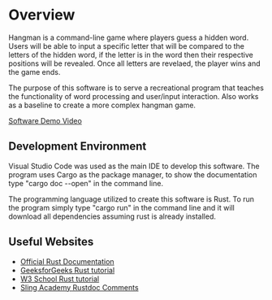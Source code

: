 # Overview

Hangman is a command-line game where players guess a hidden word. Users will be able to input a specific letter that will be compared to the letters of the hidden word, if the letter is in the word then their respective positions will be revealed. Once all letters are revelaed, the player wins and the game ends.

The purpose of this software is to serve a recreational program that teaches the functionality of word processing and user/input interaction. Also works as a baseline to create a more complex hangman game.

[Software Demo Video](https://www.youtube.com/watch?v=lZicbYAb93w)

## Development Environment

Visual Studio Code was used as the main IDE to develop this software. The program uses Cargo as the package manager, to show the documentation type "cargo doc --open" in the command line.

The programming language utilized to create this software is Rust. To run the program simply type "cargo run" in the command line and it will download all dependencies assuming rust is already installed.

## Useful Websites

- [Official Rust Documentation](https://doc.rust-lang.org/stable/)
- [GeeksforGeeks Rust tutorial](https://www.geeksforgeeks.org/rust/introduction-to-rust-programming-language/)
- [W3 School Rust tutorial](https://www.w3schools.com/rust/)
- [Sling Academy Rustdoc Comments](https://www.slingacademy.com/article/documenting-modules-and-crates-with-rustdoc-comments/)
